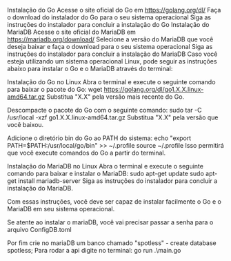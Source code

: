 Instalação do Go
Acesse o site oficial do Go em https://golang.org/dl/
Faça o download do instalador do Go para o seu sistema operacional
Siga as instruções do instalador para concluir a instalação do Go
Instalação do MariaDB
Acesse o site oficial do MariaDB em https://mariadb.org/download/
Selecione a versão do MariaDB que você deseja baixar e faça o download para o seu sistema operacional
Siga as instruções do instalador para concluir a instalação do MariaDB
Caso você esteja utilizando um sistema operacional Linux, pode seguir as instruções abaixo para instalar o Go e o MariaDB através do terminal:

Instalação do Go no Linux
Abra o terminal e execute o seguinte comando para baixar o pacote do Go:
wget https://golang.org/dl/go1.X.X.linux-amd64.tar.gz
Substitua "X.X" pela versão mais recente do Go.

Descompacte o pacote do Go com o seguinte comando:
sudo tar -C /usr/local -xzf go1.X.X.linux-amd64.tar.gz
Substitua "X.X" pela versão que você baixou.

Adicione o diretório bin do Go ao PATH do sistema:
echo "export PATH=$PATH:/usr/local/go/bin" >> ~/.profile
source ~/.profile
Isso permitirá que você execute comandos do Go a partir do terminal.

Instalação do MariaDB no Linux
Abra o terminal e execute o seguinte comando para baixar e instalar o MariaDB:
sudo apt-get update
sudo apt-get install mariadb-server
Siga as instruções do instalador para concluir a instalação do MariaDB.

Com essas instruções, você deve ser capaz de instalar facilmente o Go e o MariaDB em seu sistema operacional.

Se atente ao instalar o mariaDB, você vai precisar passar a senha para o arquivo ConfigDB.toml

Por fim crie no mariaDB um banco chamado "spotless" - create database spotless;
Para rodar a api digite no terminal: go run .\main.go 